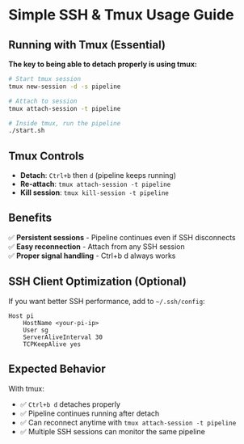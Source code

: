 # Simple SSH & Tmux Usage Guide

## Running with Tmux (Essential)

**The key to being able to detach properly is using tmux:**

```bash
# Start tmux session
tmux new-session -d -s pipeline

# Attach to session
tmux attach-session -t pipeline

# Inside tmux, run the pipeline
./start.sh
```

## Tmux Controls

- **Detach**: `Ctrl+b` then `d` (pipeline keeps running)
- **Re-attach**: `tmux attach-session -t pipeline`
- **Kill session**: `tmux kill-session -t pipeline`

## Benefits

✅ **Persistent sessions** - Pipeline continues even if SSH disconnects  
✅ **Easy reconnection** - Attach from any SSH session  
✅ **Proper signal handling** - Ctrl+b d always works  

## SSH Client Optimization (Optional)

If you want better SSH performance, add to `~/.ssh/config`:

```ssh
Host pi
    HostName <your-pi-ip>
    User sg
    ServerAliveInterval 30
    TCPKeepAlive yes
```

## Expected Behavior

With tmux:
- ✅ `Ctrl+b d` detaches properly
- ✅ Pipeline continues running after detach
- ✅ Can reconnect anytime with `tmux attach-session -t pipeline`
- ✅ Multiple SSH sessions can monitor the same pipeline 